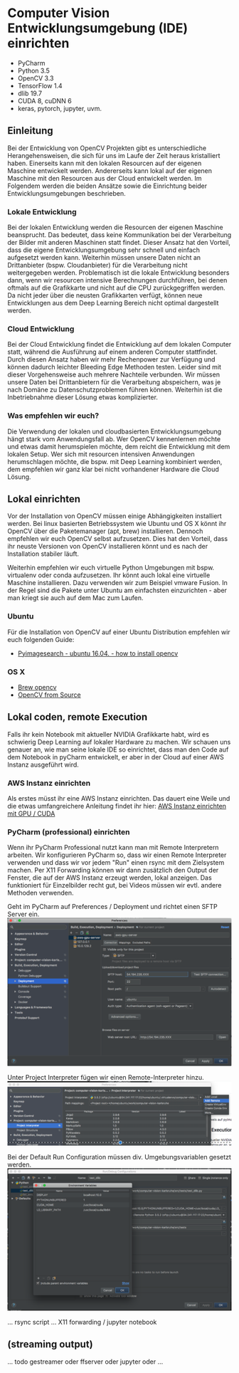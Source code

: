 # Computer Vision Entwicklungsumgebung (IDE) einrichten

* PyCharm
* Python 3.5
* OpenCV 3.3
* TensorFlow 1.4
* dlib 19.7
* CUDA 8, cuDNN 6
* keras, pytorch, jupyter, uvm. 

## Einleitung

Bei der Entwicklung von OpenCV Projekten gibt es unterschiedliche Herangehensweisen, die sich für uns im Laufe der Zeit
heraus kristalliert haben. Einerseits kann mit den lokalen Resourcen auf der eigenen Maschine entwickelt werden. Andererseits kann lokal auf der eigenen Maschine mit den Resourcen aus der Cloud entwickelt werden. Im Folgendem werden die beiden Ansätze sowie die Einrichtung beider Entwicklungsumgebungen beschrieben.

### Lokale Entwicklung
Bei der lokalen Entwicklung werden die Resourcen der eigenen Maschine beansprucht. Das bedeutet, dass keine Kommunikation bei der Verarbeitung der Bilder mit anderen Maschinen statt findet. Dieser Ansatz hat den Vorteil, dass die eigene Entwicklungsumgebung sehr schnell und einfach aufgesetzt werden kann. Weiterhin müssen unsere Daten nicht an Drittanbieter (bspw. Cloudanbieter) für die Verarbeitung nicht weitergegeben werden. Problematisch ist die lokale Entwicklung besonders dann, wenn wir resourcen intensive Berechnungen durchführen, bei denen oftmals auf die Grafikkarte und nicht auf die CPU zurückgegriffen werden. Da nicht jeder über die neusten Grafikkarten verfügt, können neue Entwicklungen aus dem Deep Learning Bereich nicht optimal dargestellt werden. 

### Cloud Entwicklung
Bei der Cloud Entwicklung findet die Entwicklung auf dem lokalen Computer statt, während die Ausführung auf einem anderen Computer stattfindet. Durch diesen Ansatz haben wir mehr Rechenpower zur Verfügung und können dadurch leichter Bleeding Edge Methoden testen. Leider sind mit dieser Vorgehensweise auch mehrere Nachteile verbunden. Wir müssen unsere Daten bei Drittanbietern für die Verarbeitung abspeichern, was je nach Domäne zu Datenschutzproblemen führen können. Weiterhin ist die Inbetriebnahme dieser Lösung etwas komplizierter.

### Was empfehlen wir euch?
Die Verwendung der lokalen und cloudbasierten Entwicklungsumgebung hängt stark vom Anwendungsfall ab. Wer OpenCV kennenlernen möchte und etwas damit herumspielen möchte, dem reicht die Entwicklung mit dem lokalen Setup. Wer sich mit resourcen intensiven Anwendungen herumschlagen möchte, die bspw. mit Deep Learning kombiniert werden, dem empfehlen wir ganz klar bei nicht vorhandener Hardware die Cloud Lösung. 

## Lokal einrichten

Vor der Installation von OpenCV müssen einige Abhängigkeiten installiert werden. Bei linux basierten Betriebssystem wie Ubuntu und OS X könnt ihr OpenCV über die Paketemanager (apt, brew) installieren. Dennoch empfehlen wir euch OpenCV selbst aufzusetzen. Dies hat den Vorteil, dass ihr neuste Versionen von OpenCV installieren könnt und es nach der Installation stabiler läuft.

Weiterhin empfehlen wir euch virtuelle Python Umgebungen mit bspw. virtualenv oder conda aufzusetzen. Ihr könnt auch 
lokal eine virtuelle Maschine installieren. Dazu verwenden wir zum Beispiel vmware Fusion. In der Regel sind die Pakete 
unter Ubuntu am einfachsten einzurichten - aber man kriegt sie auch auf dem Mac zum Laufen. 

### Ubuntu
Für die Installation von OpenCV auf einer Ubuntu Distribution empfehlen wir euch folgenden Guide:
* [Pyimagesearch - ubuntu 16.04. - how to install opencv](https://www.pyimagesearch.com/2016/10/24/ubuntu-16-04-how-to-install-opencv/)

### OS X
* [Brew opencv](https://www.pyimagesearch.com/2016/12/19/install-opencv-3-on-macos-with-homebrew-the-easy-way/)
* [OpenCV from Source](https://www.pyimagesearch.com/2016/12/05/macos-install-opencv-3-and-python-3-5/)


## Lokal coden, remote Execution

Falls ihr kein Notebook mit aktueller NVIDIA Grafikkarte habt, wird es schwierig Deep Learning 
auf lokaler Hardware zu machen. Wir schauen uns genauer an, wie man seine lokale IDE so einrichtet, 
dass man den Code auf dem Notebook in pyCharm entwickelt, er aber in der Cloud auf einer AWS Instanz 
ausgeführt wird.

### AWS Instanz einrichten

Als erstes müsst ihr eine AWS Instanz einrichten. Das dauert eine Weile und die etwas umfangreichere 
Anleitung findet ihr hier: [AWS Instanz einrichten mit GPU / CUDA](/docs/setup-aws-instance.md)

### PyCharm (professional) einrichten 

Wenn ihr PyCharm Professional nutzt kann man mit Remote Interpretern arbeiten. Wir konfigurieren PyCharm so, dass 
wir einen Remote Interpreter verwenden und dass wir vor jedem "Run" einen rsync mit dem Zielsystem machen. Per X11 
Forwarding können wir dann zusätzlich den Output der Fenster, die auf 
der AWS Instanz erzeugt werden, lokal anzeigen. Das funktioniert für Einzelbilder recht gut, bei Videos müssen wir 
evtl. andere Methoden verwenden. 

Geht im PyCharm auf Preferences / Deployment und richtet einen SFTP Server ein.
![remote_server](/resources/images/remote_deployment_server.png)

Unter Project Interpreter fügen wir einen Remote-Interpreter hinzu.
![remote_interpreter](/resources/images/remote_interpreter.png)

Bei der Default Run Configuration müssen div. Umgebungsvariablen gesetzt werden.
![run_config](/resources/images/run_config.png) 


... rsync script
... X11 forwarding / jupyter notebook

## (streaming output)

... todo gestreamer oder ffserver oder jupyter oder ...

